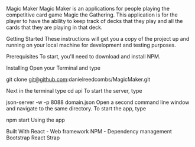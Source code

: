 
Magic Maker 
Magic Maker is an applications for people playing the competitive card game Magic the Gathering. This application is for the player to have the ability to keep track of decks that they play and all the cards that they are playing in that deck. 


Getting Started
These instructions will get you a copy of the project up and running on your local machine for development and testing purposes.

Prerequisites
To start, you'll need to download and install NPM.

Installing
Open your Terminal and type

git clone git@github.com:danielreedcombs/MagicMaker.git

Next in the terminal type cd api
To start the server, type

json-server -w -p 8088 domain.json
Open a second command line window and navigate to the same directory. To start the app, type

npm start
Using the app



Built With
React - Web framework
NPM - Dependency management
Bootstrap
React Strap

